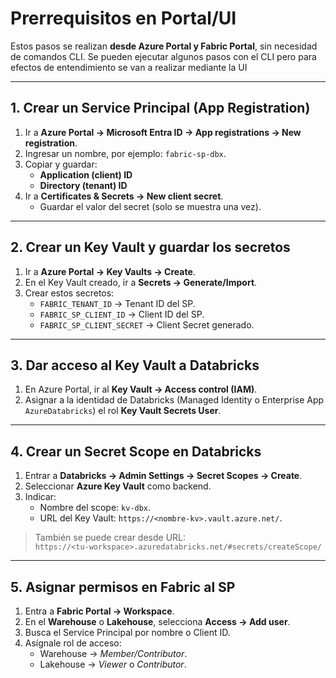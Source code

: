 # Prerrequisitos en Portal/UI

Estos pasos se realizan **desde Azure Portal y Fabric Portal**, sin necesidad de comandos CLI. Se pueden ejecutar algunos pasos con el CLI pero para efectos de entendimiento se van a realizar mediante la UI

---

## 1. Crear un Service Principal (App Registration)

1. Ir a **Azure Portal → Microsoft Entra ID → App registrations → New registration**.  
2. Ingresar un nombre, por ejemplo: `fabric-sp-dbx`.  
3. Copiar y guardar:  
   - **Application (client) ID**  
   - **Directory (tenant) ID**  
4. Ir a **Certificates & Secrets → New client secret**.  
   - Guardar el valor del secret (solo se muestra una vez).

---

## 2. Crear un Key Vault y guardar los secretos

1. Ir a **Azure Portal → Key Vaults → Create**.  
2. En el Key Vault creado, ir a **Secrets → Generate/Import**.  
3. Crear estos secretos:  
   - `FABRIC_TENANT_ID` → Tenant ID del SP.  
   - `FABRIC_SP_CLIENT_ID` → Client ID del SP.  
   - `FABRIC_SP_CLIENT_SECRET` → Client Secret generado.

---

## 3. Dar acceso al Key Vault a Databricks

1. En Azure Portal, ir al **Key Vault → Access control (IAM)**.  
2. Asignar a la identidad de Databricks (Managed Identity o Enterprise App `AzureDatabricks`) el rol **Key Vault Secrets User**.  

---

## 4. Crear un Secret Scope en Databricks

1. Entrar a **Databricks → Admin Settings → Secret Scopes → Create**.  
2. Seleccionar **Azure Key Vault** como backend.  
3. Indicar:  
   - Nombre del scope: `kv-dbx`.  
   - URL del Key Vault: `https://<nombre-kv>.vault.azure.net/`.  

> También se puede crear desde URL:  
> `https://<tu-workspace>.azuredatabricks.net/#secrets/createScope/`

---

## 5. Asignar permisos en Fabric al SP

1. Entra a **Fabric Portal → Workspace**.  
2. En el **Warehouse** o **Lakehouse**, selecciona **Access → Add user**.  
3. Busca el Service Principal por nombre o Client ID.  
4. Asígnale rol de acceso:  
   - Warehouse → *Member/Contributor*.  
   - Lakehouse → *Viewer* o *Contributor*.

